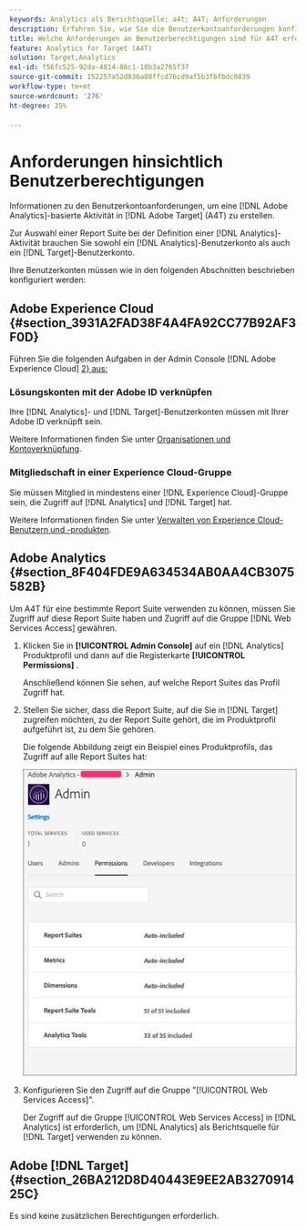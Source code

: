 ```yaml
---
keywords: Analytics als Berichtsquelle; a4t; A4T; Anforderungen
description: Erfahren Sie, wie Sie die Benutzerkontoanforderungen konfigurieren, die zum Erstellen einer Adobe Analytics-basierten Aktivität in Adobe [!DNL Target] mit Analytics for [!DNL Target] (A4T) erforderlich sind.
title: Welche Anforderungen an Benutzerberechtigungen sind für A4T erforderlich?
feature: Analytics for Target (A4T)
solution: Target,Analytics
exl-id: f56fc525-92da-4814-86c1-18b3a2765f37
source-git-commit: 152257a52d836a88ffcd76cd9af5b3fbfbdc0839
workflow-type: tm+mt
source-wordcount: '276'
ht-degree: 35%

---
```


# Anforderungen hinsichtlich Benutzerberechtigungen

Informationen zu den Benutzerkontoanforderungen, um eine [!DNL Adobe Analytics]-basierte Aktivität in [!DNL Adobe Target] (A4T) zu erstellen.

Zur Auswahl einer Report Suite bei der Definition einer [!DNL Analytics]-Aktivität brauchen Sie sowohl ein [!DNL Analytics]-Benutzerkonto als auch ein [!DNL Target]-Benutzerkonto.

Ihre Benutzerkonten müssen wie in den folgenden Abschnitten beschrieben konfiguriert werden:

## Adobe Experience Cloud {#section_3931A2FAD38F4A4FA92CC77B92AF3F0D}

Führen Sie die folgenden Aufgaben in der Admin Console [!DNL Adobe Experience Cloud] [2} aus:](https://adminconsole.adobe.com)

### Lösungskonten mit der Adobe ID verknüpfen

Ihre [!DNL Analytics]- und [!DNL Target]-Benutzerkonten müssen mit Ihrer Adobe ID verknüpft sein.

Weitere Informationen finden Sie unter [Organisationen und Kontoverknüpfung](https://experienceleague.adobe.com/docs/core-services/interface/administration/organizations.html?lang=en).

### Mitgliedschaft in einer Experience Cloud-Gruppe

Sie müssen Mitglied in mindestens einer [!DNL Experience Cloud]-Gruppe sein, die Zugriff auf [!DNL Analytics] und [!DNL Target] hat.

Weitere Informationen finden Sie unter [Verwalten von Experience Cloud-Benutzern und -produkten](https://experienceleague.adobe.com/docs/core-services/interface/manage-users-and-products/admin-getting-started.html).

## Adobe Analytics {#section_8F404FDE9A634534AB0AA4CB3075582B}

Um A4T für eine bestimmte Report Suite verwenden zu können, müssen Sie Zugriff auf diese Report Suite haben und Zugriff auf die Gruppe [!DNL Web Services Access] gewähren.

1. Klicken Sie in **[!UICONTROL Admin Console]** auf ein [!DNL Analytics] Produktprofil und dann auf die Registerkarte **[!UICONTROL Permissions]** .

   Anschließend können Sie sehen, auf welche Report Suites das Profil Zugriff hat.

1. Stellen Sie sicher, dass die Report Suite, auf die Sie in [!DNL Target] zugreifen möchten, zu der Report Suite gehört, die im Produktprofil aufgeführt ist, zu dem Sie gehören.

   Die folgende Abbildung zeigt ein Beispiel eines Produktprofils, das Zugriff auf alle Report Suites hat:

   ![Registerkarte &quot;Berechtigung für Admin Console&quot;](/help/main/c-integrating-target-with-mac/a4t/assets/permissions-tab.png)

1. Konfigurieren Sie den Zugriff auf die Gruppe &quot;[!UICONTROL Web Services Access]&quot;.

   Der Zugriff auf die Gruppe [!UICONTROL Web Services Access] in [!DNL Analytics] ist erforderlich, um [!DNL Analytics] als Berichtsquelle für [!DNL Target] verwenden zu können.


## Adobe [!DNL Target] {#section_26BA212D8D40443E9EE2AB327091425C}

Es sind keine zusätzlichen Berechtigungen erforderlich.
